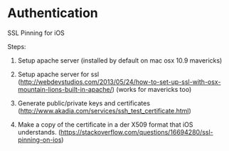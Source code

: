 Authentication
==============

SSL Pinning for iOS


Steps:

1. Setup apache server (installed by default on mac osx 10.9 mavericks)

2. Setup apache server for ssl (http://webdevstudios.com/2013/05/24/how-to-set-up-ssl-with-osx-mountain-lions-built-in-apache/) (works for mavericks too)

3. Generate public/private keys and certificates (http://www.akadia.com/services/ssh_test_certificate.html)

4. Make a copy of the certificate in a der X509 format that iOS understands. (https://stackoverflow.com/questions/16694280/ssl-pinning-on-ios)


